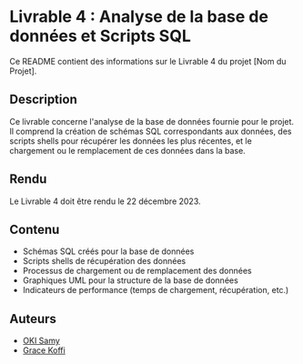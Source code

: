 # Livrable 4 : Analyse de la base de données et Scripts SQL

Ce README contient des informations sur le Livrable 4 du projet [Nom du Projet].

## Description

Ce livrable concerne l'analyse de la base de données fournie pour le projet. Il comprend la création de schémas SQL correspondants aux données, des scripts shells pour récupérer les données les plus récentes, et le chargement ou le remplacement de ces données dans la base.

## Rendu

Le Livrable 4 doit être rendu le 22 décembre 2023.

## Contenu

- Schémas SQL créés pour la base de données
- Scripts shells de récupération des données
- Processus de chargement ou de remplacement des données
- Graphiques UML pour la structure de la base de données
- Indicateurs de performance (temps de chargement, récupération, etc.)

## Auteurs

- [OKI Samy](https://github.com/Samy93000)
- [Grace Koffi](https://github.com/GraceKoffi)


